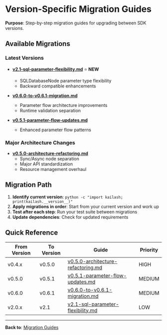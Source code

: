 # Version-Specific Migration Guides

**Purpose**: Step-by-step migration guides for upgrading between SDK versions.

## Available Migrations

### Latest Versions

- **[v2.1-sql-parameter-flexibility.md](v2.1-sql-parameter-flexibility.md)** ⭐ **NEW**
  - SQLDatabaseNode parameter type flexibility
  - Backward compatible enhancements

- **[v0.6.0-to-v0.6.1-migration.md](v0.6.0-to-v0.6.1-migration.md)**
  - Parameter flow architecture improvements
  - Runtime validation separation

- **[v0.5.1-parameter-flow-updates.md](v0.5.1-parameter-flow-updates.md)**
  - Enhanced parameter flow patterns

### Major Architecture Changes

- **[v0.5.0-architecture-refactoring.md](v0.5.0-architecture-refactoring.md)**
  - Sync/Async node separation
  - Major API standardization
  - Resource management overhaul

## Migration Path

1. **Identify current version**: `python -c "import kailash; print(kailash.__version__)"`
2. **Apply migrations in order**: Start from your current version and work up
3. **Test after each step**: Run your test suite between migrations
4. **Update dependencies**: Check for updated requirements

## Quick Reference

| From Version | To Version | Guide | Priority |
|--------------|------------|-------|----------|
| v0.4.x | v0.5.0 | [v0.5.0-architecture-refactoring.md](v0.5.0-architecture-refactoring.md) | HIGH |
| v0.5.0 | v0.5.1 | [v0.5.1-parameter-flow-updates.md](v0.5.1-parameter-flow-updates.md) | MEDIUM |
| v0.6.0 | v0.6.1 | [v0.6.0-to-v0.6.1-migration.md](v0.6.0-to-v0.6.1-migration.md) | MEDIUM |
| v2.0.x | v2.1 | [v2.1-sql-parameter-flexibility.md](v2.1-sql-parameter-flexibility.md) | LOW |

---

**Back to**: [Migration Guides](../README.md)
